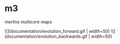 # m3
merlins multicore maps


![](documentation/evolution_forward.gif | width=50)
![](documentation/evolution_backwards.gif | width=50)
